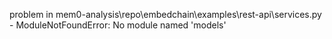 problem in mem0-analysis\repo\embedchain\examples\rest-api\services.py - ModuleNotFoundError: No module named 'models'
